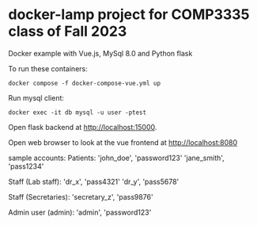 # docker-lamp project for COMP3335 class of Fall 2023 

Docker example with Vue.js, MySql 8.0 and Python flask

To run these containers:

```
docker compose -f docker-compose-vue.yml up
```

Run mysql client:

`docker exec -it db mysql -u user -ptest` 

Open flask backend at [http://localhost:15000](http://localhost:15000).

Open web browser to look at the vue frontend at [http://localhost:8080](http://localhost:8080)

sample accounts:
Patients:
'john_doe', 'password123'
'jane_smith', 'pass1234'

Staff (Lab staff):
'dr_x', 'pass4321'
'dr_y', 'pass5678'

Staff (Secretaries):
'secretary_z', 'pass9876'

Admin user (admin):
'admin', 'password123'
